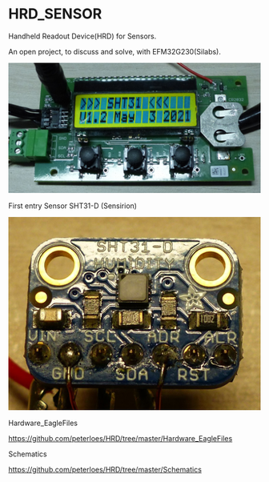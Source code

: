 # HRD_SENSOR
Handheld Readout Device(HRD) for Sensors. 

An open project, to discuss and solve, with EFM32G230(Silabs).

![My image](https://github.com/peterloes/HRD_SENSOR/blob/main/Getting_Started_Tutorial/1_Electronic_board.jpg)

First entry Sensor SHT31-D (Sensirion)

![My image](https://github.com/peterloes/HRD_SENSOR/blob/main/Getting_Started_Tutorial/2_Sensor_SHT31_D.jpg)

Hardware_EagleFiles

https://github.com/peterloes/HRD/tree/master/Hardware_EagleFiles

Schematics

https://github.com/peterloes/HRD/tree/master/Schematics

